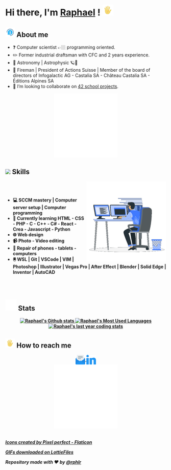 <!-- markdownlint-disable MD033 MD042-->

# Hi there, I'm **[Raphael](https://rphlr.ch)** ! <img src="imgs/handwaving.gif" alt="Hand waving" width ="35">

## **<img src="imgs/infos.gif" alt="Infos" width ="30"> About me**

- ❓ Computer scientist 👉🏼 programming oriented.
- ✏️ Former industrial draftsman with CFC and 2 years experience.
- 👀 Astronomy | Astrophysic 🪐🔭
- 🥰 Fireman | President of Actions Suisse | Member of the board of directors of Infogalactic AG - Castalia SA - Château Castalia SA - Éditions Alpines SA
- 💞️ I’m looking to collaborate on [42 school projects](https://42.fr).

<div align="center" style="text-align:center">
	<img src="imgs/separator.gif" alt="Separator" width ="200">
</div>

## **<img src="https://media2.giphy.com/media/QssGEmpkyEOhBCb7e1/giphy.gif?cid=ecf05e47a0n3gi1bfqntqmob8g9aid1oyj2wr3ds3mg700bl&rid=giphy.gif" width ="25"><b> Skills**

<picture> <img align="right" src="imgs/coding.gif" width = 250px></picture>

<br><br>

- 💻 SCCM mastery | Computer server setup | Computer programming
- 🌱 Currently learning HTML - CSS - PHP - C - C++ - C# - React - Crea - Javascript - Python
- 🌐 Web design
- 📹 Photo - Video editing
- 🔧 Repair of phones - tablets - computers
- 🖲️ WSL | Git | VSCode | VIM | Photoshop | Illustrator | Vegas Pro | After Effect | Blender | Solid Edge | Inventor | AutoCAD

<br><br>

## **<img src="imgs/stats.gif" alt="Stats" width ="35"> Stats**

<div align="center" style="text-align:center">
	<a href="https://github.com/rphlr/">
		<img width="49%" src="https://github-readme-stats.vercel.app/api?username=rphlr&show_icons=true&locale=en&layout=compact&line_height=20&title_color=7A7ADB&icon_color=2234AE&text_color=D3D3D3&bg_color=0,000000,130F40"
			alt="Raphael's Github stats" height="150">
		<img src="https://github-readme-stats.vercel.app/api/top-langs?username=rphlr&show_icons=true&locale=en&layout=compact&line_height=20&title_color=7A7ADB&icon_color=2234AE&text_color=D3D3D3&bg_color=0,000000,130F40" width="375"  alt="Raphael's Most Used Languages"/>
	</a>
	<a href="https://wakatime.com/@rphlr/">
		<img width="70%" src="https://github-readme-stats.vercel.app/api/wakatime?username=rphlr&hide_progress=false&layout=compact&custom_title=Raphael's%20last%20last%20year%20coding%20stats&locale=en&layout=compact&line_height=20&title_color=7A7ADB&icon_color=2234AE&text_color=D3D3D3&bg_color=0,000000,130F40"
			alt="Raphael's last year coding stats" height="150">
	</a>
</div>
	
## **<img src="imgs/handwaving.gif" alt="Hand waving" width ="30"> How to reach me**

<div align="center" style="text-align:center">
  <a href="mailto:rrouille@student.42lausanne.ch">
	<img align="center" src="imgs/email.png" alt="mail logo" height="30" width="30" />
  </a>
  <a href="https://www.linkedin.com/in/rphlr" target="blank">
	<img align="center" src="imgs/linkedin.png" alt="linkedin logo" height="30" width="30" />
  </a>
</div>

<div align="center" style="text-align:center">
	<img src="imgs/separator.gif" alt="Separator" width ="200">
</div>

<br>

_<a href="https://www.flaticon.com/fr/chercher?author_id=168" title="icons">Icons created by Pixel perfect - Flaticon</a>_
<br>

_<a href="https://lottiefiles.com" title="GIFs">GIFs downloaded on LottieFiles</a>_
<br>

_Repository made with ❤️ by **[@rphlr](https://github.com/rphlr)**_
